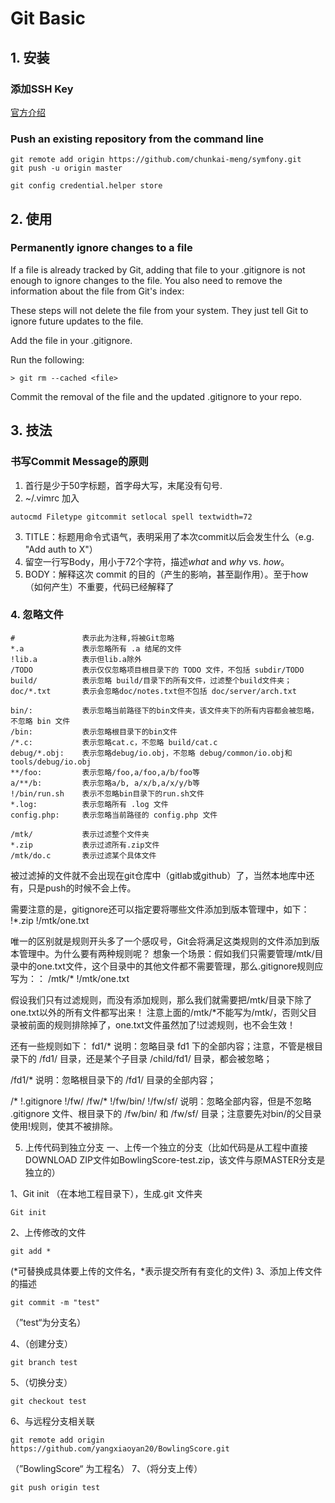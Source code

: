 # Git Basic

## 1. 安装
### 添加SSH Key
[官方介绍](https://help.github.com/articles/generating-a-new-ssh-key-and-adding-it-to-the-ssh-agent/#)


### Push an existing repository from the command line  
```
git remote add origin https://github.com/chunkai-meng/symfony.git
git push -u origin master
```

```
git config credential.helper store
```

## 2. 使用
### Permanently ignore changes to a file

If a file is already tracked by Git, adding that file to your .gitignore is not enough to ignore changes to the file. You also need to remove the information about the file from Git's index:

These steps will not delete the file from your system. They just tell Git to ignore future updates to the file.

Add the file in your .gitignore.

Run the following:
```
> git rm --cached <file>
```
Commit the removal of the file and the updated .gitignore to your repo.

## 3. 技法
### 书写Commit Message的原则
1. 首行是少于50字标题，首字母大写，末尾没有句号.
2. ~/.vimrc 加入
```
autocmd Filetype gitcommit setlocal spell textwidth=72
```
3. TITLE：标题用命令式语气，表明采用了本次commit以后会发生什么（e.g. "Add auth to X"）
4. 留空一行写Body，用小于72个字符，描述*what* and *why* vs. *how*。
5. BODY：解释这次 commit 的目的（产生的影响，甚至副作用）。至于how（如何产生）不重要，代码已经解释了


### 4. 忽略文件
```
#               表示此为注释,将被Git忽略
*.a             表示忽略所有 .a 结尾的文件
!lib.a          表示但lib.a除外
/TODO           表示仅仅忽略项目根目录下的 TODO 文件，不包括 subdir/TODO
build/          表示忽略 build/目录下的所有文件，过滤整个build文件夹；
doc/*.txt       表示会忽略doc/notes.txt但不包括 doc/server/arch.txt
 
bin/:           表示忽略当前路径下的bin文件夹，该文件夹下的所有内容都会被忽略，不忽略 bin 文件
/bin:           表示忽略根目录下的bin文件
/*.c:           表示忽略cat.c，不忽略 build/cat.c
debug/*.obj:    表示忽略debug/io.obj，不忽略 debug/common/io.obj和tools/debug/io.obj
**/foo:         表示忽略/foo,a/foo,a/b/foo等
a/**/b:         表示忽略a/b, a/x/b,a/x/y/b等
!/bin/run.sh    表示不忽略bin目录下的run.sh文件
*.log:          表示忽略所有 .log 文件
config.php:     表示忽略当前路径的 config.php 文件
 
/mtk/           表示过滤整个文件夹
*.zip           表示过滤所有.zip文件
/mtk/do.c       表示过滤某个具体文件
```

被过滤掉的文件就不会出现在git仓库中（gitlab或github）了，当然本地库中还有，只是push的时候不会上传。

需要注意的是，gitignore还可以指定要将哪些文件添加到版本管理中，如下：
!*.zip
!/mtk/one.txt

唯一的区别就是规则开头多了一个感叹号，Git会将满足这类规则的文件添加到版本管理中。为什么要有两种规则呢？
想象一个场景：假如我们只需要管理/mtk/目录中的one.txt文件，这个目录中的其他文件都不需要管理，那么.gitignore规则应写为：：
/mtk/*
!/mtk/one.txt

假设我们只有过滤规则，而没有添加规则，那么我们就需要把/mtk/目录下除了one.txt以外的所有文件都写出来！
注意上面的/mtk/*不能写为/mtk/，否则父目录被前面的规则排除掉了，one.txt文件虽然加了!过滤规则，也不会生效！

还有一些规则如下：
fd1/*
说明：忽略目录 fd1 下的全部内容；注意，不管是根目录下的 /fd1/ 目录，还是某个子目录 /child/fd1/ 目录，都会被忽略；

/fd1/*
说明：忽略根目录下的 /fd1/ 目录的全部内容；

/*
!.gitignore
!/fw/ 
/fw/*
!/fw/bin/
!/fw/sf/
说明：忽略全部内容，但是不忽略 .gitignore 文件、根目录下的 /fw/bin/ 和 /fw/sf/ 目录；注意要先对bin/的父目录使用!规则，使其不被排除。


5. 上传代码到独立分支
一、上传一个独立的分支（比如代码是从工程中直接DOWNLOAD ZIP文件如BowlingScore-test.zip，该文件与原MASTER分支是独立的）

1、Git init （在本地工程目录下），生成.git 文件夹

```
Git init
```

2、上传修改的文件

```
git add *
```

(*可替换成具体要上传的文件名，*表示提交所有有变化的文件) 3、添加上传文件的描述

```
git commit -m "test" 
```
 （”test“为分支名）

4、（创建分支）

```
git branch test
```

5、（切换分支）
```
git checkout test
```

6、与远程分支相关联
```
git remote add origin https://github.com/yangxiaoyan20/BowlingScore.git
```
   （”BowlingScore“ 为工程名）
7、（将分支上传）
```
git push origin test
```